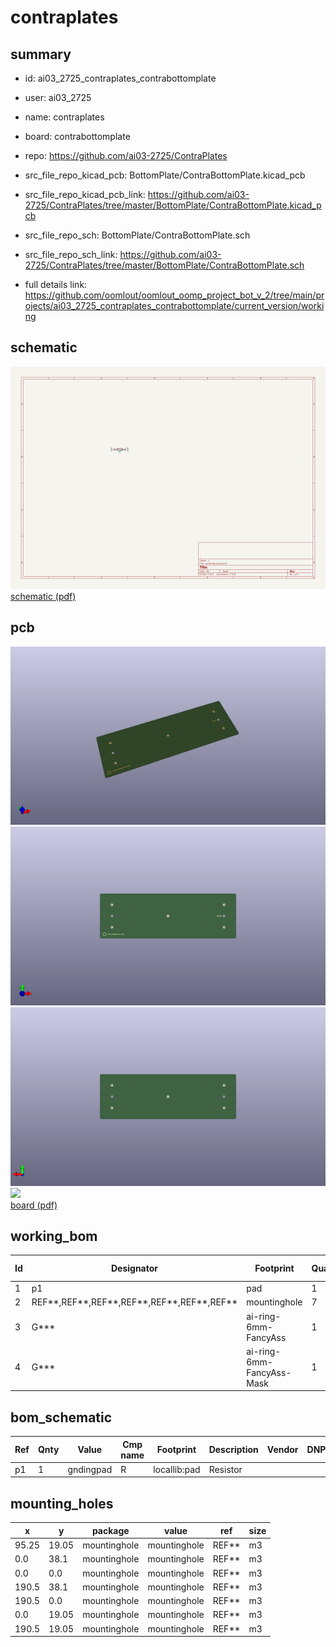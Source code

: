 # contraplates
 
## summary 
* id: ai03_2725_contraplates_contrabottomplate
* user: ai03_2725
* name: contraplates
* board: contrabottomplate
* repo: https://github.com/ai03-2725/ContraPlates
* src_file_repo_kicad_pcb: BottomPlate/ContraBottomPlate.kicad_pcb
* src_file_repo_kicad_pcb_link: https://github.com/ai03-2725/ContraPlates/tree/master/BottomPlate/ContraBottomPlate.kicad_pcb


* src_file_repo_sch: BottomPlate/ContraBottomPlate.sch
* src_file_repo_sch_link: https://github.com/ai03-2725/ContraPlates/tree/master/BottomPlate/ContraBottomPlate.sch
* full details link: https://github.com/oomlout/oomlout_oomp_project_bot_v_2/tree/main/projects/ai03_2725_contraplates_contrabottomplate/current_version/working  

## schematic  
![](working_schematic_600.png)  
[schematic (pdf)](working_schematic.pdf) 






















## pcb  
![](working_3d_600.png) 
![](working_3d_front_600.png)  
![](working_3d_back_600.png)  
![](working_600.png)  
[board (pdf)](working.pdf)  

## working_bom
| Id | Designator | Footprint | Quantity | Designation | Supplier and ref |  | None | 
| --- | --- | --- | --- | --- | --- | --- | --- | 
| 1 | p1 | pad | 1 | gndingpad |  |  | [''] | 
| 2 | REF**,REF**,REF**,REF**,REF**,REF**,REF** | mountinghole | 7 | mountinghole |  |  | [''] | 
| 3 | G*** | ai-ring-6mm-FancyAss | 1 | LOGO |  |  | [''] | 
| 4 | G*** | ai-ring-6mm-FancyAss-Mask | 1 | LOGO |  |  | [''] | 


## bom_schematic
| Ref | Qnty | Value | Cmp name | Footprint | Description | Vendor | DNP | 
| --- | --- | --- | --- | --- | --- | --- | --- | 
| p1 | 1 | gndingpad | R | locallib:pad | Resistor |  |  | 


## mounting_holes
| x | y | package | value | ref | size | 
| --- | --- | --- | --- | --- | --- | 
| 95.25 | 19.05 | mountinghole | mountinghole | REF** | m3 | 
| 0.0 | 38.1 | mountinghole | mountinghole | REF** | m3 | 
| 0.0 | 0.0 | mountinghole | mountinghole | REF** | m3 | 
| 190.5 | 38.1 | mountinghole | mountinghole | REF** | m3 | 
| 190.5 | 0.0 | mountinghole | mountinghole | REF** | m3 | 
| 0.0 | 19.05 | mountinghole | mountinghole | REF** | m3 | 
| 190.5 | 19.05 | mountinghole | mountinghole | REF** | m3 | 


